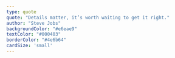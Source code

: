 ```yaml
---
type: quote
quote: "Details matter, it’s worth waiting to get it right."
author: "Steve Jobs"
backgroundColor: "#e6eae9"
textColor: "#000403"
borderColor: "#4e6b64"
cardSize: 'small'
---
```

